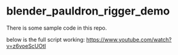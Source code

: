 # blender_pauldron_rigger_demo
There is some sample code in this repo.

below is the full script working:
https://www.youtube.com/watch?v=z6voeScUOtI
